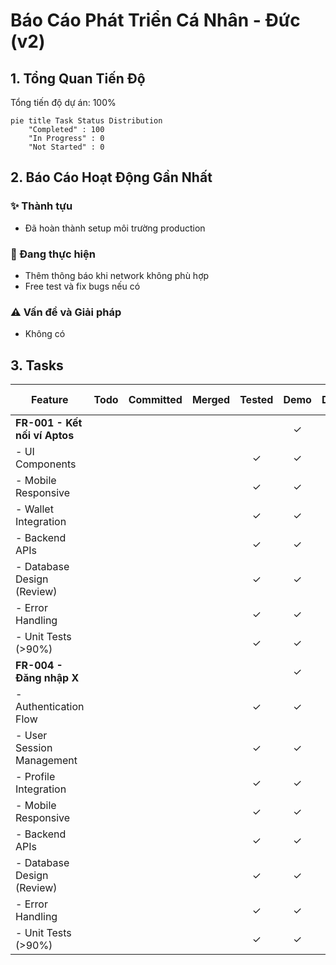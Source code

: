 # Báo Cáo Phát Triển Cá Nhân - Đức (v2)

## 1. Tổng Quan Tiến Độ

Tổng tiến độ dự án: 100%

```mermaid
pie title Task Status Distribution
    "Completed" : 100
    "In Progress" : 0
    "Not Started" : 0
```

## 2. Báo Cáo Hoạt Động Gần Nhất

### ✨ Thành tựu
- Đã hoàn thành setup môi trường production

### 🚧 Đang thực hiện
- Thêm thông báo khi network không phù hợp
- Free test và fix bugs nếu có

### ⚠️ Vấn đề và Giải pháp
- Không có

## 3. Tasks

| Feature | Todo | Committed | Merged | Tested | Demo | Delivered | Mainnet | Dự kiến hoàn thành |
|---------|:----:|:---------:|:------:|:------:|:----:|:---------:|:-------:|-------------------|
| **FR-001 - Kết nối ví Aptos** |  |  |  |  | ✓ | ✓ | ✓ | 11/06/2025 |
| - UI Components |  |  |  | ✓ | ✓ | ✓ | ✓ | 11/06/2025 |
| - Mobile Responsive |  |  |  | ✓ | ✓ | ✓ | ✓ | 11/06/2025 |
| - Wallet Integration |  |  |  | ✓ | ✓ | ✓ | ✓ | 11/06/2025 |
| - Backend APIs |  |  |  | ✓ | ✓ | ✓ | ✓ | 11/06/2025 |
| - Database Design (Review) |  |  |  | ✓ | ✓ | ✓ | ✓ | 11/06/2025 |
| - Error Handling |  |  |  | ✓ | ✓ | ✓ | ✓ | 11/06/2025 |
| - Unit Tests (>90%) |  |  |  | ✓ | ✓ | ✓ | ✓ | 11/06/2025 |
| **FR-004 - Đăng nhập X** |  |  |  |  | ✓ | ✓ | ✓ | 11/06/2025 |
| - Authentication Flow |  |  |  | ✓ | ✓ | ✓ | ✓ | 11/06/2025 |
| - User Session Management |  |  |  | ✓ | ✓ | ✓ | ✓ | 11/06/2025 |
| - Profile Integration |  |  |  | ✓ | ✓ | ✓ | ✓ | 11/06/2025 |
| - Mobile Responsive |  |  |  | ✓ | ✓ | ✓ | ✓ | 11/06/2025 |
| - Backend APIs |  |  |  | ✓ | ✓ | ✓ | ✓ | 11/06/2025 |
| - Database Design (Review) |  |  |  | ✓ | ✓ | ✓ | ✓ | 11/06/2025 |
| - Error Handling |  |  |  | ✓ | ✓ | ✓ | ✓ | 11/06/2025 |
| - Unit Tests (>90%) |  |  |  | ✓ | ✓ | ✓ | ✓ | 11/06/2025 |

